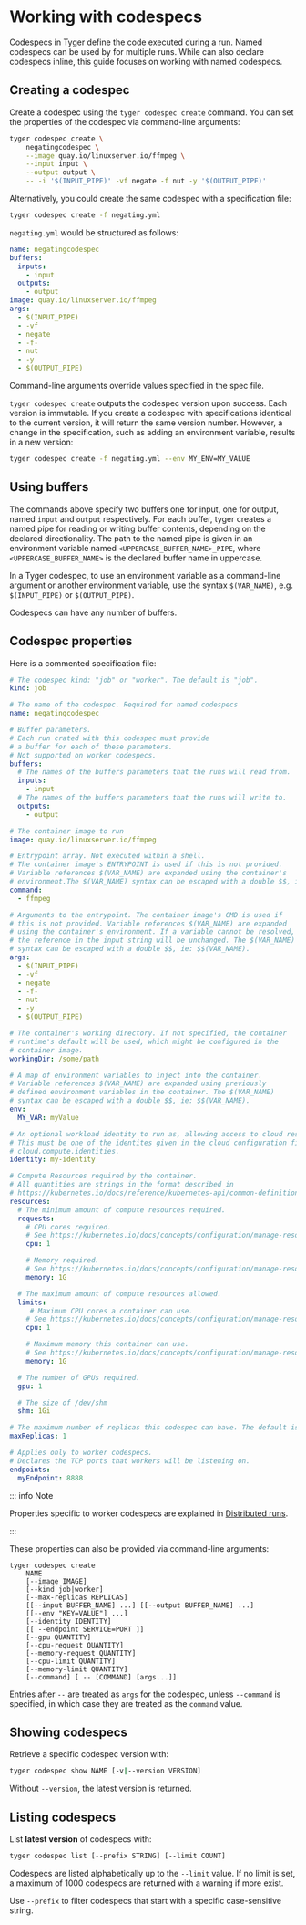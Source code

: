 # Working with codespecs

Codespecs in Tyger define the code executed during a run. Named codespecs can be
used by for multiple runs. While can also declare codespecs inline, this guide
focuses on working with named codespecs.

## Creating a codespec

Create a codespec using the `tyger codespec create` command. You can set the
properties of the codespec via command-line arguments:

```bash
tyger codespec create \
    negatingcodespec \
    --image quay.io/linuxserver.io/ffmpeg \
    --input input \
    --output output \
    -- -i '$(INPUT_PIPE)' -vf negate -f nut -y '$(OUTPUT_PIPE)'
```

Alternatively, you could create the same codespec with a specification file:

```bash
tyger codespec create -f negating.yml
```

`negating.yml` would be structured as follows:

```yaml
name: negatingcodespec
buffers:
  inputs:
    - input
  outputs:
    - output
image: quay.io/linuxserver.io/ffmpeg
args:
  - $(INPUT_PIPE)
  - -vf
  - negate
  - -f-
  - nut
  - -y
  - $(OUTPUT_PIPE)
```

Command-line arguments override values specified in the spec file.

`tyger codespec create` outputs the codespec version upon success. Each version
is immutable. If you create a codespec with specifications identical to the
current version, it will return the same version number. However, a change in
the specification, such as adding an environment variable, results in a new
version:

```bash
tyger codespec create -f negating.yml --env MY_ENV=MY_VALUE
```

## Using buffers

The commands above specify two buffers one for input, one for output, named
`input` and `output` respectively. For each buffer, tyger creates a named pipe
for reading or writing buffer contents, depending on the declared
directionality. The path to the named pipe is given in an environment variable
named `<UPPERCASE_BUFFER_NAME>_PIPE`, where `<UPPERCASE_BUFFER_NAME>` is the
declared buffer name in uppercase.

In a Tyger codespec, to use an environment variable as a command-line argument or
another environment variable, use the syntax `$(VAR_NAME)`, e.g. `$(INPUT_PIPE)`
or `$(OUTPUT_PIPE)`.

Codespecs can have any number of buffers.

## Codespec properties

Here is a commented specification file:

```yaml
# The codespec kind: "job" or "worker". The default is "job".
kind: job

# The name of the codespec. Required for named codespecs
name: negatingcodespec

# Buffer parameters.
# Each run crated with this codespec must provide
# a buffer for each of these parameters.
# Not supported on worker codespecs.
buffers:
  # The names of the buffers parameters that the runs will read from.
  inputs:
    - input
  # The names of the buffers parameters that the runs will write to.
  outputs:
    - output

# The container image to run
image: quay.io/linuxserver.io/ffmpeg

# Entrypoint array. Not executed within a shell.
# The container image's ENTRYPOINT is used if this is not provided.
# Variable references $(VAR_NAME) are expanded using the container's
# environment.The $(VAR_NAME) syntax can be escaped with a double $$, ie: $$(VAR_NAME).
command:
  - ffmpeg

# Arguments to the entrypoint. The container image's CMD is used if
# this is not provided. Variable references $(VAR_NAME) are expanded
# using the container's environment. If a variable cannot be resolved,
# the reference in the input string will be unchanged. The $(VAR_NAME)
# syntax can be escaped with a double $$, ie: $$(VAR_NAME).
args:
  - $(INPUT_PIPE)
  - -vf
  - negate
  - -f-
  - nut
  - -y
  - $(OUTPUT_PIPE)

# The container's working directory. If not specified, the container
# runtime's default will be used, which might be configured in the
# container image.
workingDir: /some/path

# A map of environment variables to inject into the container.
# Variable references $(VAR_NAME) are expanded using previously
# defined environment variables in the container. The $(VAR_NAME)
# syntax can be escaped with a double $$, ie: $$(VAR_NAME).
env:
  MY_VAR: myValue

# An optional workload identity to run as, allowing access to cloud resources.
# This must be one of the identites given in the cloud configuration file under
# cloud.compute.identities.
identity: my-identity

# Compute Resources required by the container.
# All quantities are strings in the format described in
# https://kubernetes.io/docs/reference/kubernetes-api/common-definitions/quantity/
resources:
  # The minimum amount of compute resources required.
  requests:
    # CPU cores required.
    # See https://kubernetes.io/docs/concepts/configuration/manage-resources-containers/#meaning-of-cpu
    cpu: 1

    # Memory required.
    # See https://kubernetes.io/docs/concepts/configuration/manage-resources-containers/#meaning-of-memory
    memory: 1G

  # The maximum amount of compute resources allowed.
  limits:
     # Maximum CPU cores a container can use.
    # See https://kubernetes.io/docs/concepts/configuration/manage-resources-containers/#meaning-of-cpu
    cpu: 1

    # Maximum memory this container can use.
    # See https://kubernetes.io/docs/concepts/configuration/manage-resources-containers/#meaning-of-memory
    memory: 1G

  # The number of GPUs required.
  gpu: 1

  # The size of /dev/shm
  shm: 1Gi

# The maximum number of replicas this codespec can have. The default is 1.
maxReplicas: 1

# Applies only to worker codespecs.
# Declares the TCP ports that workers will be listening on.
endpoints:
  myEndpoint: 8888
```

::: info Note

Properties specific to worker codespecs are explained in [Distributed runs](distributed-runs.md).

:::

These properties can also be provided via command-line arguments:

```
tyger codespec create
    NAME
    [--image IMAGE]
    [--kind job|worker]
    [--max-replicas REPLICAS]
    [[--input BUFFER_NAME] ...] [[--output BUFFER_NAME] ...]
    [[--env "KEY=VALUE"] ...]
    [--identity IDENTITY]
    [[ --endpoint SERVICE=PORT ]]
    [--gpu QUANTITY]
    [--cpu-request QUANTITY]
    [--memory-request QUANTITY]
    [--cpu-limit QUANTITY]
    [--memory-limit QUANTITY]
    [--command] [ -- [COMMAND] [args...]]
```

Entries after `--` are treated as `args` for the codespec, unless `--command` is
specified, in which case they are treated as the `command` value.

## Showing codespecs

Retrieve a specific codespec version with:

```bash
tyger codespec show NAME [-v|--version VERSION]
```

Without `--version`, the latest version is returned.

## Listing codespecs

List **latest version** of codespecs with:

```bash
tyger codespec list [--prefix STRING] [--limit COUNT]
```

Codespecs are listed alphabetically up to the `--limit` value. If no limit is
set, a maximum of 1000 codespecs are returned with a warning if more exist.

Use `--prefix` to filter codespecs that start with a specific case-sensitive
string.
